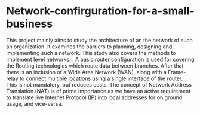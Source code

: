 # Network-confirguration-for-a-small-business
This project mainly aims to study the architecture of an the network of such an organization. It examines the barriers to planning, designing and implementing such a network. This study also covers the methods to implement level networks.
. A basic router configuration is used for covering the Routing technologies which route data between branches. After that there is an inclusion of a Wide Area Network (WAN), along with a Frame-relay to connect multiple locations using a single interface of the router. This is not mandatory, but reduces costs. The concept of Network Address Translation (NAT) is of prime importance as we have an active requirement to translate live Internet Protocol (IP) into local addresses for on ground usage, and vice-versa.
